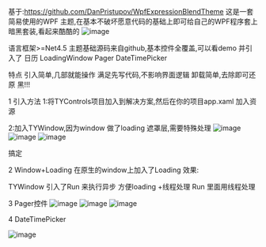 基于:https://github.com/DanPristupov/WpfExpressionBlendTheme
这是一套 简易使用的WPF 主题,在基本不破坏愿意代码的基础上即可给自己的WPF程序套上暗黑套装,看起来酷酷的
![image](https://user-images.githubusercontent.com/18480528/221506389-12b89f8e-94ee-46f4-b5ac-f39a27e48edb.png)

 
语言框架>=Net4.5
主题基础源码来自github,基本控件全覆盖,可以看demo
并引入了
日历
LoadingWindow 
Pager 
DateTimePicker
 
特点	引入简单,几部就能操作 	满足先写代码,不影响界面逻辑	卸载简单,去除即可还原	   黑!!!
 
 
1	引入方法
1:将TYControls项目加入到解决方案,然后在你的项目app.xaml 加入资源
 
2:加入TYWindow,因为window 做了loading 遮罩层,需要特殊处理
 ![image](https://user-images.githubusercontent.com/18480528/221505619-4975de04-59d4-4369-9972-cb71a4000e07.png)
![image](https://user-images.githubusercontent.com/18480528/221505648-56b2711f-9290-46df-be8a-9661437a0b9c.png)
![image](https://user-images.githubusercontent.com/18480528/221505755-bafb773b-5cda-4ded-b2aa-ab6bc4621020.png)

 
 
 
搞定
 
2	Window+Loading
在原生的window上加入了Loading
效果:
 
 
TYWindow 引入了Run 来执行异步 方便loading +线程处理
Run 里面用线程处理
 
 
 
3	Pager控件
 ![image](https://user-images.githubusercontent.com/18480528/221505785-7211dac2-3030-48a4-a6f8-794b34b0c523.png)
![image](https://user-images.githubusercontent.com/18480528/221505809-505935ad-4648-447e-a7e0-d16b2d652ee0.png)
![image](https://user-images.githubusercontent.com/18480528/221505823-5a60b824-b299-47db-b068-8d74225e41b4.png)

 
 
 
 
 
 
 
4	DateTimePicker
 
 ![image](https://user-images.githubusercontent.com/18480528/221505841-03ed92d7-1b5e-45e9-9997-8de504eaf547.png)

 

